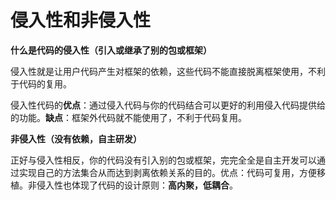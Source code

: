 # 侵入性和非侵入性

**什么是代码的侵入性（引入或继承了别的包或框架）**

侵入性就是让用户代码产生对框架的依赖，这些代码不能直接脱离框架使用，不利于代码的复用。

侵入性代码的**优点**：通过侵入代码与你的代码结合可以更好的利用侵入代码提供给的功能。**缺点**：框架外代码就不能使用了，不利于代码复用。

**非侵入性（没有依赖，自主研发）**

正好与侵入性相反，你的代码没有引入别的包或框架，完完全全是自主开发可以通过实现自己的方法集合从而达到剥离依赖关系的目的。优点：代码可复用，方便移植。非侵入性也体现了代码的设计原则：**高内聚，低耦合**。